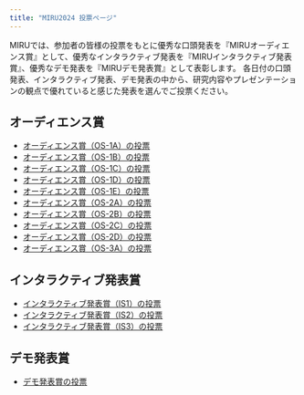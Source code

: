 ```yaml
---
title: "MIRU2024 投票ページ"
---
```


MIRUでは、参加者の皆様の投票をもとに優秀な口頭発表を『MIRUオーディエンス賞』として、優秀なインタラクティブ発表を『MIRUインタラクティブ発表賞』、優秀なデモ発表を『MIRUデモ発表賞』として表彰します。
各日付の口頭発表、インタラクティブ発表、デモ発表の中から、研究内容やプレゼンテーションの観点で優れていると感じた発表を選んでご投票ください。

## オーディエンス賞

- [オーディエンス賞（OS-1A）の投票]()
- [オーディエンス賞（OS-1B）の投票]()
- [オーディエンス賞（OS-1C）の投票]()
- [オーディエンス賞（OS-1D）の投票]()
- [オーディエンス賞（OS-1E）の投票]()
- [オーディエンス賞（OS-2A）の投票]()
- [オーディエンス賞（OS-2B）の投票]()
- [オーディエンス賞（OS-2C）の投票]()
- [オーディエンス賞（OS-2D）の投票]()
- [オーディエンス賞（OS-3A）の投票]()


## インタラクティブ発表賞

- [インタラクティブ発表賞（IS1）の投票]()
- [インタラクティブ発表賞（IS2）の投票]()
- [インタラクティブ発表賞（IS3）の投票]()

## デモ発表賞

- [デモ発表賞の投票]()


